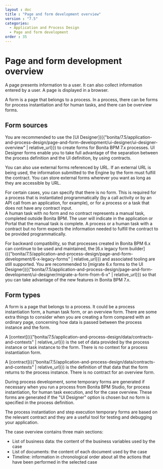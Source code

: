 ```yaml
---
layout : doc
title : "Page and form development overview"
version : "7.5"
categories:
  - Application and Process Design
  - Page and form development
order : 35
---
```

# Page and form development overview

A page presents information to a user. It can also collect information entered by a user. A page is displayed in a browser.

A form is a page that belongs to a process. In a process, there can be forms for process instantiation and for human tasks, and there can be overview forms.

## Form sources

You are recommended to use the [UI Designer]({{"bonita/7.5/application-and-process-design/page-and-form-development/ui-designer/ui-designer-overview" | relative_url}}) to create forms for Bonita BPM 7.x processes. UI Designer forms enable you to take full advantage of the separation between the process definition and the UI definition, by using contracts. 

You can also use external forms referenced by URL. If an external URL is being used, the information submitted to the Engine by the form must fulfill the contract. You can store external forms wherever you want as long as they are accessible by URL. 

For certain cases, you can specify that there is no form. This is required for a process that is instantiated programmatically (by a call activity or by an API call from an application, for example), or for a process or a task that does not have any contract input.  
A human task with no form and no contract represents a manual task, completed outside Bonita BPM. The user will indicate in the application or Portal that the manual task is complete. A process or a human task with a contract but no form expects the information needed to fulfill the contract to be provided programmatically.

For backward compatibility, so that processes created in Bonita BPM 6.x can continue to be used and maintained, the [6.x legacy form builder]({{"bonita/7.5/application-and-process-design/page-and-form-development/6-x-legacy-forms" | relative_url}}) and associated tooling are still supported. You are recommended to [migrate 6.x forms to the UI Designer]({{"bonita/7.5/application-and-process-design/page-and-form-development/ui-designer/migrate-a-form-from-6-x" | relative_url}}) so that you can take advantage of the new features in Bonita BPM 7.x. 

## Form types

A form is a page that belongs to a process. It could be a process instantiation form, a human task form, or an overview form. There are some extra things to consider when you are creating a form compared with an ordinary page, concerning how data is passed between the process instance and the form.

A [context]({{"bonita/7.5/application-and-process-design/data/contracts-and-contexts" | relative_url}}) is the set of data provided by the process instance or task instance to the form. There is no context for a process instantiation form.

A [contract]({{"bonita/7.5/application-and-process-design/data/contracts-and-contexts" | relative_url}}) is the definition of that data that the form returns to the process instance. There is no contract for an overview form.

During process development, some temporary forms are generated if necessary when you run a process from Bonita BPM Studio, for process instantiation, for human task execution, and for the case overview. These forms are generated if the "UI Designer" option is chosen but no form is specified in the process definition.

The process instantiation and step execution temporary forms are based on the relevant contract and they are a useful tool for testing and debugging your application. 

The case overview contains three main sections:

* List of business data: the content of the business variables used by the case
* List of documents: the content of each document used by the case
* Timeline: information in chronological order about all the actions that have been performed in the selected case
